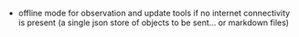 - offline mode for observation and update tools if no internet connectivity is present (a single json store of objects to be sent... or markdown files)
